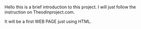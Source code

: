 Hello this is a brief introduction to this project. I will just follow the instruction on Theodinproject.com.

It will be a first WEB PAGE just using HTML.
